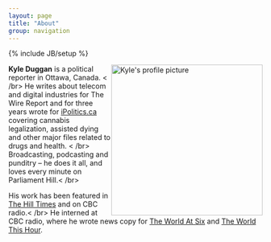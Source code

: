 ```yaml
---
layout: page
title: "About"
group: navigation
---
```

{% include JB/setup %}
<body>
<div class="container-fluid">
<div class="row-fluid">
<div class="col-md-10">
<div class="media">
  <a class="pull-left" href="#">
    <img class="media-object" data-src="holder.js/64x64">
    <img style="float: right" class="img-responsive" alt="Kyle's profile picture" src="https://pbs.twimg.com/profile_images/714928926196416513/b9UkpUzE.jpg" style="padding-right: 0px" width="300">
  </a>
<div class="media-body">
<b>Kyle Duggan</b> is a political reporter in Ottawa, Canada. < /br>
He writes about telecom and digital industries for The Wire Report and for three years wrote for <a href="http://www.ipolitics.ca">iPolitics.ca</a> covering cannabis legalization, assisted dying and other major files related to drugs and health. < /br>
Broadcasting, podcasting and punditry – he does it all, and loves every minute on Parliament Hill.< /br>
<p>His work has been featured in <a href="http://www.hilltimes.com/">The Hill Times</a> and on CBC radio.< /br>
He interned at CBC radio, where he wrote news copy for <a href="http://www.cbc.ca/w6/">The World At Six</a> and <a href="http://www.cbc.ca/theworldthishour/">The World This Hour</a>.</p>
